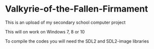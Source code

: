 # Valkyrie-of-the-Fallen-Firmament
This is an upload of my secondary school computer project

This will on work on Windows 7, 8 or 10

To compile the codes you will need the SDL2 and SDL2-image libraries
